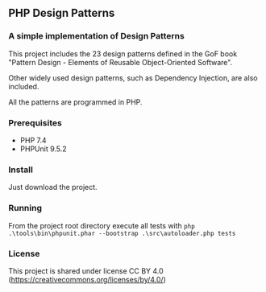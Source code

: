 ## PHP Design Patterns

### A simple implementation of Design Patterns

This project includes the 23 design patterns defined in the GoF book "Pattern Design - Elements of Reusable Object-Oriented Software".

Other widely used design patterns, such as Dependency Injection, are also included.

All the patterns are programmed in PHP.

### Prerequisites

- PHP 7.4
- PHPUnit 9.5.2

### Install

Just download the project.

### Running

From the project root directory execute all tests with `php .\tools\bin\phpunit.phar --bootstrap .\src\autoloader.php tests`

### License

This project is shared under license CC BY 4.0 (<https://creativecommons.org/licenses/by/4.0/>)
